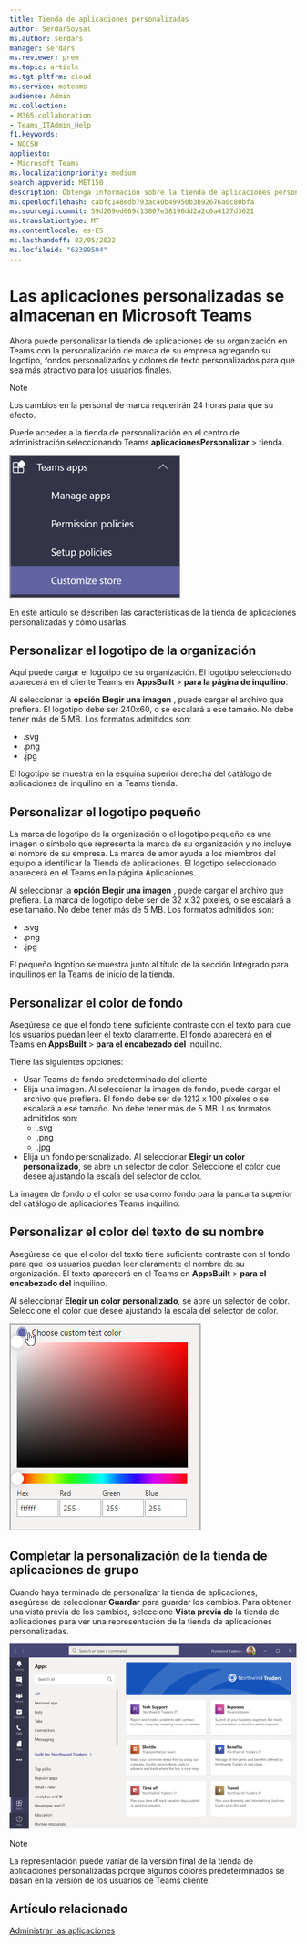 ```yaml
---
title: Tienda de aplicaciones personalizadas
author: SerdarSoysal
ms.author: serdars
manager: serdars
ms.reviewer: prem
ms.topic: article
ms.tgt.pltfrm: cloud
ms.service: msteams
audience: Admin
ms.collection:
- M365-collaboration
- Teams_ITAdmin_Help
f1.keywords:
- NOCSH
appliesto:
- Microsoft Teams
ms.localizationpriority: medium
search.appverid: MET150
description: Obtenga información sobre la tienda de aplicaciones personalizadas en Microsoft Teams.
ms.openlocfilehash: cabfc148edb793ac40b49950b3b92676a0c80bfa
ms.sourcegitcommit: 59d209ed669c13807e38196dd2a2c0a4127d3621
ms.translationtype: MT
ms.contentlocale: es-ES
ms.lasthandoff: 02/05/2022
ms.locfileid: "62399504"
---
```

# <a name="custom-apps-store-in-microsoft-teams"></a>Las aplicaciones personalizadas se almacenan en Microsoft Teams

Ahora puede personalizar la tienda de aplicaciones de su organización en Teams con la personalización de marca de su empresa agregando su logotipo, fondos personalizados y colores de texto personalizados para que sea más atractivo para los usuarios finales.

> [!Note]
> Los cambios en la personal de marca requerirán 24 horas para que su efecto.

Puede acceder a la tienda de personalización en el centro de administración seleccionando Teams **aplicacionesPersonalizar** >  tienda.

  ![La consola de administración personaliza la característica de tienda resaltada.](media/customize-app-store.png)

En este artículo se describen las características de la tienda de aplicaciones personalizadas y cómo usarlas.

## <a name="customize-your-organization-logo"></a>Personalizar el logotipo de la organización

<!-- Bookmark used by Context Sensitive Help (CSH). Do not delete. -->
<a name="orglogo"> </a>
<!-- Do not remove the bookmark link above. -->

Aquí puede cargar el logotipo de su organización. El logotipo seleccionado aparecerá en el cliente Teams en **AppsBuilt** >  **para la página de inquilino**.

Al seleccionar la **opción Elegir una imagen** , puede cargar el archivo que prefiera. El logotipo debe ser 240x60, o se escalará a ese tamaño. No debe tener más de 5 MB. Los formatos admitidos son:

- .svg
- .png
- .jpg

El logotipo se muestra en la esquina superior derecha del catálogo de aplicaciones de inquilino en la Teams tienda.

## <a name="customize-your-small-logo"></a>Personalizar el logotipo pequeño

<!-- Bookmark used by Context Sensitive Help (CSH). Do not delete. -->
<a name="orglogomark"> </a>
<!-- Do not remove the bookmark link above. -->

La marca de logotipo de la organización o el logotipo pequeño es una imagen o símbolo que representa la marca de su organización y no incluye el nombre de su empresa. La marca de amor ayuda a los miembros del equipo a identificar la Tienda de aplicaciones. El logotipo seleccionado aparecerá en el Teams en la página Aplicaciones.

Al seleccionar la **opción Elegir una imagen** , puede cargar el archivo que prefiera. La marca de logotipo debe ser de 32 x 32 píxeles, o se escalará a ese tamaño. No debe tener más de 5 MB. Los formatos admitidos son:

- .svg
- .png
- .jpg

El pequeño logotipo se muestra junto al título  de la sección Integrado para inquilinos en la Teams de inicio de la tienda.

## <a name="customize-the-background-color"></a>Personalizar el color de fondo

<!-- Bookmark used by Context Sensitive Help (CSH). Do not delete. -->
<a name="custombackground"> </a>
<!-- Do not remove the bookmark link above. -->

Asegúrese de que el fondo tiene suficiente contraste con el texto para que los usuarios puedan leer el texto claramente. El fondo aparecerá en el Teams en **AppsBuilt** >  **para el encabezado del** inquilino.

Tiene las siguientes opciones:

- Usar Teams de fondo predeterminado del cliente
- Elija una imagen. Al seleccionar la imagen de fondo, puede cargar el archivo que prefiera. El fondo debe ser de 1212 x 100 píxeles o se escalará a ese tamaño. No debe tener más de 5 MB. Los formatos admitidos son:
  - .svg
  - .png
  - .jpg
- Elija un fondo personalizado. Al seleccionar **Elegir un color personalizado**, se abre un selector de color. Seleccione el color que desee ajustando la escala del selector de color.

La imagen de fondo o el color se usa como fondo para la pancarta superior del catálogo de aplicaciones Teams inquilino.

## <a name="customize-the-text-color-of-your-name"></a>Personalizar el color del texto de su nombre

<!-- Bookmark used by Context Sensitive Help (CSH). Do not delete. -->
<a name="textcolor"> </a>
<!-- Do not remove the bookmark link above. -->

Asegúrese de que el color del texto tiene suficiente contraste con el fondo para que los usuarios puedan leer claramente el nombre de su organización. El texto aparecerá en el Teams en **AppsBuilt** >  **para el encabezado del** inquilino.

Al seleccionar **Elegir un color personalizado**, se abre un selector de color. Seleccione el color que desee ajustando la escala del selector de color.

 ![el selector de color.](media/choose-a-custom-color.png)

## <a name="complete-the-customization-of-your-team-apps-store"></a>Completar la personalización de la tienda de aplicaciones de grupo

Cuando haya terminado de personalizar la tienda de aplicaciones, asegúrese de seleccionar **Guardar** para guardar los cambios.
Para obtener una vista previa de los cambios, seleccione **Vista previa de** la tienda de aplicaciones para ver una representación de la tienda de aplicaciones personalizadas.

![vista previa de la tienda de aplicaciones personalizadas.](media/PowerAppsInStore650w.png)

> [!Note]
> La representación puede variar de la versión final de la tienda de aplicaciones personalizadas porque algunos colores predeterminados se basan en la versión de los usuarios de Teams cliente.

## <a name="related-article"></a>Artículo relacionado

[Administrar las aplicaciones](manage-apps.md)

